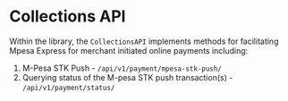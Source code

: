 # Collections API

Within the library, the `CollectionsAPI` implements methods for facilitating Mpesa Express for merchant initiated online payments including:

1. M-Pesa STK Push - `/api/v1/payment/mpesa-stk-push/`
2. Querying status of the M-pesa STK push transaction(s) - `/api/v1/payment/status/`

